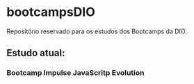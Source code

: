 # bootcampsDIO
Repositório reservado para os estudos dos Bootcamps da DIO.

## Estudo atual:
### Bootcamp Impulse JavaScritp Evolution

